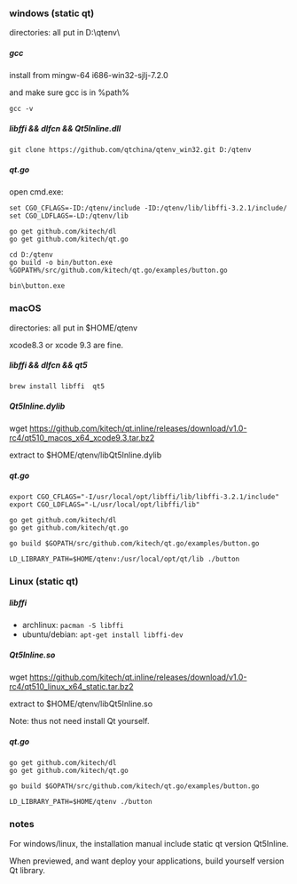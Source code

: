 

### windows (static qt)

directories: all put in D:\qtenv\

##### gcc

install from mingw-64 i686-win32-sjlj-7.2.0

and make sure gcc is in %path%

    gcc -v

##### libffi && dlfcn && Qt5Inline.dll

    git clone https://github.com/qtchina/qtenv_win32.git D:/qtenv

##### qt.go

open cmd.exe:

    set CGO_CFLAGS=-ID:/qtenv/include -ID:/qtenv/lib/libffi-3.2.1/include/
    set CGO_LDFLAGS=-LD:/qtenv/lib
    
    go get github.com/kitech/dl
    go get github.com/kitech/qt.go

    cd D:/qtenv
    go build -o bin/button.exe %GOPATH%/src/github.com/kitech/qt.go/examples/button.go

    bin\button.exe


### macOS

directories: all put in $HOME/qtenv

xcode8.3 or xcode 9.3 are fine.

##### libffi && dlfcn && qt5

    brew install libffi  qt5

##### Qt5Inline.dylib

wget https://github.com/kitech/qt.inline/releases/download/v1.0-rc4/qt510_macos_x64_xcode9.3.tar.bz2

extract to $HOME/qtenv/libQt5Inline.dylib

##### qt.go

    export CGO_CFLAGS="-I/usr/local/opt/libffi/lib/libffi-3.2.1/include"
    export CGO_LDFLAGS="-L/usr/local/opt/libffi/lib"
    
    go get github.com/kitech/dl
    go get github.com/kitech/qt.go

    go build $GOPATH/src/github.com/kitech/qt.go/examples/button.go

    LD_LIBRARY_PATH=$HOME/qtenv:/usr/local/opt/qt/lib ./button 


### Linux (static qt)

##### libffi

* archlinux: `pacman -S libffi`
* ubuntu/debian: `apt-get install libffi-dev`

##### Qt5Inline.so

wget https://github.com/kitech/qt.inline/releases/download/v1.0-rc4/qt510_linux_x64_static.tar.bz2

extract to $HOME/qtenv/libQt5Inline.so

Note: thus not need install Qt yourself.

##### qt.go

    go get github.com/kitech/dl
    go get github.com/kitech/qt.go

    go build $GOPATH/src/github.com/kitech/qt.go/examples/button.go

    LD_LIBRARY_PATH=$HOME/qtenv ./button 


### notes

For windows/linux, the installation manual include static qt version Qt5Inline.

When previewed, and want deploy your applications, build yourself version Qt library.


